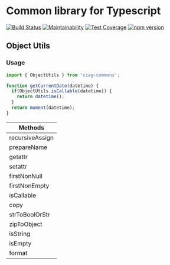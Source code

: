 # Common library for Typescript 

[![Build Status](https://travis-ci.org/OpenCIAg/ts-commons.svg?branch=master)](https://travis-ci.org/OpenCIAg/ts-commons)
[![Maintainability](https://api.codeclimate.com/v1/badges/b695f928499a34e1f7ae/maintainability)](https://codeclimate.com/github/OpenCIAg/ts-commons/maintainability)
[![Test Coverage](https://api.codeclimate.com/v1/badges/b695f928499a34e1f7ae/test_coverage)](https://codeclimate.com/github/OpenCIAg/ts-commons/test_coverage)
[![npm version](https://badge.fury.io/js/%40ciag%2Fcommons.svg)](https://badge.fury.io/js/%40ciag%2Fcommons)


## Object Utils

### Usage

```javascript
import { ObjectUtils } from 'ciag-commons';

function getCurrentDate(datetime) {
  if(ObjectUtils.isCallable(datetime)) { 
    return datetime();
  }
  return moment(datetime);
}

```

| Methods         |
| --------------- |
| recursiveAssign |
| prepareName     |
| getattr         |
| setattr         |
| firstNonNull    |
| firstNonEmpty   |
| isCallable      |
| copy            |
| strToBoolOrStr  |
| zipToObject     |
| isString        |
| isEmpty         |
| format          |
